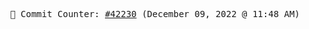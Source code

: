<p align="center">
    <samp>
        📮 Commit Counter: <a href="https://github.com/Javascript-void0/Javascript-void0/commits/main">#42230</a> (December 09, 2022 @ 11:48 AM)
    </samp>
</p>